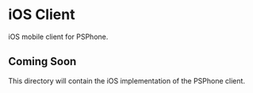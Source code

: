 # iOS Client

iOS mobile client for PSPhone.

## Coming Soon

This directory will contain the iOS implementation of the PSPhone client.
